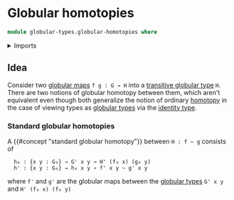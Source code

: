 # Globular homotopies

```agda
module globular-types.globular-homotopies where
```

<details><summary>Imports</summary>

```agda

```

</details>

## Idea

Consider two [globular maps](globular-types.globular-maps.md) `f g : G → H` into
a [transitive globular type](globular-types.transitive-globular-types.md) `H`.
There are two notions of globular homotopy between them, which aren't equivalent
even though both generalize the notion of ordinary
[homotopy](foundation-core.homotopies.md) in the case of viewing types as
[globular types](globular-types.md) via the
[identity type](foundation-core.identity-types.md).

### Standard globular homotopies

A {{#concept "standard globular homotopy"}} between `H : f ~ g` consists of

```text
  h₀ : {x y : G₀} → G' x y → H' (f₀ x) (g₀ y)
  h' : {x y : G₀} → h₀ x y ∘ f' x y ~ g' x y
```

where `f'` and `g'` are the globular maps between the
[globular types](globular-types.globular-types.md) `G' x y` and
`H' (f₀ x) (f₀ y)`
